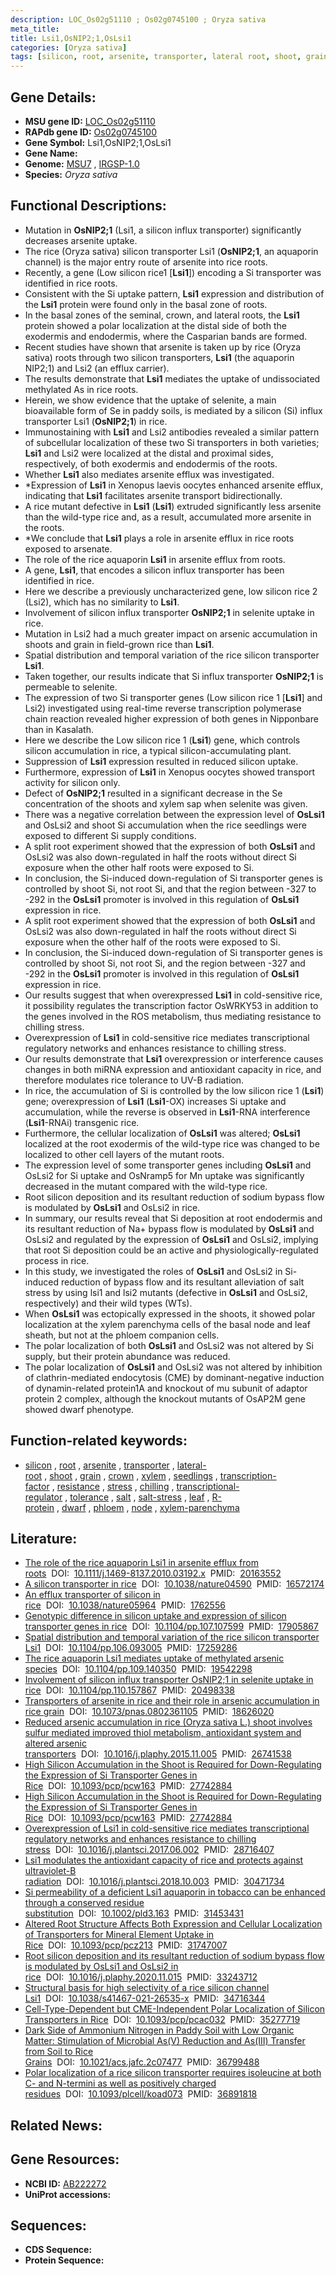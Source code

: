 ```yaml
---
description: LOC_Os02g51110 ; Os02g0745100 ; Oryza sativa
meta_title:
title: Lsi1,OsNIP2;1,OsLsi1
categories: [Oryza sativa]
tags: [silicon, root, arsenite, transporter, lateral root, shoot, grain, crown, xylem, seedlings, transcription factor, resistance, stress, chilling, transcriptional regulator, tolerance, salt, salt stress, leaf, R protein, dwarf, phloem, node, xylem parenchyma]
---
```


## Gene Details:
- **MSU gene ID:** [LOC_Os02g51110](http://rice.uga.edu/cgi-bin/ORF_infopage.cgi?orf=LOC_Os02g51110)  
- **RAPdb gene ID:** [Os02g0745100](https://rapdb.dna.affrc.go.jp/locus/?name=Os02g0745100)  
- **Gene Symbol:** Lsi1,OsNIP2;1,OsLsi1
- **Gene Name:**
- **Genome:**  [MSU7](http://rice.uga.edu/)&nbsp;,&nbsp;[IRGSP-1.0](https://rapdb.dna.affrc.go.jp/download/irgsp1.html)
- **Species:** *Oryza sativa*

## Functional Descriptions:
   - Mutation in **OsNIP2;1** (Lsi1, a silicon influx transporter) significantly decreases arsenite uptake.
   - The rice (Oryza sativa) silicon transporter Lsi1 (**OsNIP2;1**, an aquaporin channel) is the major entry route of arsenite into rice roots.
   - Recently, a gene (Low silicon rice1 [**Lsi1**]) encoding a Si transporter was identified in rice roots.
   - Consistent with the Si uptake pattern, **Lsi1** expression and distribution of the **Lsi1** protein were found only in the basal zone of roots.
   - In the basal zones of the seminal, crown, and lateral roots, the **Lsi1** protein showed a polar localization at the distal side of both the exodermis and endodermis, where the Casparian bands are formed.
   - Recent studies have shown that arsenite is taken up by rice (Oryza sativa) roots through two silicon transporters, **Lsi1** (the aquaporin NIP2;1) and Lsi2 (an efflux carrier).
   - The results demonstrate that **Lsi1** mediates the uptake of undissociated methylated As in rice roots.
   - Herein, we show evidence that the uptake of selenite, a main bioavailable form of Se in paddy soils, is mediated by a silicon (Si) influx transporter Lsi1 (**OsNIP2;1**) in rice.
   - Immunostaining with **Lsi1** and Lsi2 antibodies revealed a similar pattern of subcellular localization of these two Si transporters in both varieties; **Lsi1** and Lsi2 were localized at the distal and proximal sides, respectively, of both exodermis and endodermis of the roots.
   - Whether **Lsi1** also mediates arsenite efflux was investigated.
   - *Expression of **Lsi1** in Xenopus laevis oocytes enhanced arsenite efflux, indicating that **Lsi1** facilitates arsenite transport bidirectionally.
   - A rice mutant defective in **Lsi1** (**Lsi1**) extruded significantly less arsenite than the wild-type rice and, as a result, accumulated more arsenite in the roots.
   - *We conclude that **Lsi1** plays a role in arsenite efflux in rice roots exposed to arsenate.
   - The role of the rice aquaporin **Lsi1** in arsenite efflux from roots.
   - A gene, **Lsi1**, that encodes a silicon influx transporter has been identified in rice.
   - Here we describe a previously uncharacterized gene, low silicon rice 2 (Lsi2), which has no similarity to **Lsi1**.
   - Involvement of silicon influx transporter **OsNIP2;1** in selenite uptake in rice.
   - Mutation in Lsi2 had a much greater impact on arsenic accumulation in shoots and grain in field-grown rice than **Lsi1**.
   - Spatial distribution and temporal variation of the rice silicon transporter **Lsi1**.
   - Taken together, our results indicate that Si influx transporter **OsNIP2;1** is permeable to selenite.
   - The expression of two Si transporter genes (Low silicon rice 1 [**Lsi1**] and Lsi2) investigated using real-time reverse transcription polymerase chain reaction revealed higher expression of both genes in Nipponbare than in Kasalath.
   - Here we describe the Low silicon rice 1 (**Lsi1**) gene, which controls silicon accumulation in rice, a typical silicon-accumulating plant.
   - Suppression of **Lsi1** expression resulted in reduced silicon uptake.
   - Furthermore, expression of **Lsi1** in Xenopus oocytes showed transport activity for silicon only.
   - Defect of **OsNIP2;1** resulted in a significant decrease in the Se concentration of the shoots and xylem sap when selenite was given.
   - There was a negative correlation between the expression level of **OsLsi1** and OsLsi2 and shoot Si accumulation when the rice seedlings were exposed to different Si supply conditions.
   - A split root experiment showed that the expression of both **OsLsi1** and OsLsi2 was also down-regulated in half the roots without direct Si exposure when the other half roots were exposed to Si.
   - In conclusion, the Si-induced down-regulation of Si transporter genes is controlled by shoot Si, not root Si, and that the region between -327 to -292 in the **OsLsi1** promoter is involved in this regulation of **OsLsi1** expression in rice.
   - A split root experiment showed that the expression of both **OsLsi1** and OsLsi2 was also down-regulated in half the roots without direct Si exposure when the other half of the roots were exposed to Si.
   - In conclusion, the Si-induced down-regulation of Si transporter genes is controlled by shoot Si, not root Si, and the region between -327 and -292 in the **OsLsi1** promoter is involved in this regulation of **OsLsi1** expression in rice.
   - Our results suggest that when overexpressed **Lsi1** in cold-sensitive rice, it possibility regulates the transcription factor OsWRKY53 in addition to the genes involved in the ROS metabolism, thus mediating resistance to chilling stress.
   - Overexpression of **Lsi1** in cold-sensitive rice mediates transcriptional regulatory networks and enhances resistance to chilling stress.
   - Our results demonstrate that **Lsi1** overexpression or interference causes changes in both miRNA expression and antioxidant capacity in rice, and therefore modulates rice tolerance to UV-B radiation.
   - In rice, the accumulation of Si is controlled by the low silicon rice 1 (**Lsi1**) gene; overexpression of **Lsi1** (**Lsi1**-OX) increases Si uptake and accumulation, while the reverse is observed in **Lsi1**-RNA interference (**Lsi1**-RNAi) transgenic rice.
   - Furthermore, the cellular localization of **OsLsi1** was altered; **OsLsi1** localized at the root exodermis of the wild-type rice was changed to be localized to other cell layers of the mutant roots.
   - The expression level of some transporter genes including **OsLsi1** and OsLsi2 for Si uptake and OsNramp5 for Mn uptake was significantly decreased in the mutant compared with the wild-type rice.
   - Root silicon deposition and its resultant reduction of sodium bypass flow is modulated by **OsLsi1** and OsLsi2 in rice.
   - In summary, our results reveal that Si deposition at root endodermis and its resultant reduction of Na+ bypass flow is modulated by **OsLsi1** and OsLsi2 and regulated by the expression of **OsLsi1** and OsLsi2, implying that root Si deposition could be an active and physiologically-regulated process in rice.
   - In this study, we investigated the roles of **OsLsi1** and OsLsi2 in Si-induced reduction of bypass flow and its resultant alleviation of salt stress by using lsi1 and lsi2 mutants (defective in **OsLsi1** and OsLsi2, respectively) and their wild types (WTs).
   - When **OsLsi1** was ectopically expressed in the shoots, it showed polar localization at the xylem parenchyma cells of the basal node and leaf sheath, but not at the phloem companion cells.
   - The polar localization of both **OsLsi1** and OsLsi2 was not altered by Si supply, but their protein abundance was reduced.
   - The polar localization of **OsLsi1** and OsLsi2 was not altered by inhibition of clathrin-mediated endocytosis (CME) by dominant-negative induction of dynamin-related protein1A and knockout of mu subunit of adaptor protein 2 complex, although the knockout mutants of OsAP2M gene showed dwarf phenotype.

## Function-related keywords:
   - [silicon](/tags/silicon/)&nbsp;,&nbsp;[root](/tags/root/)&nbsp;,&nbsp;[arsenite](/tags/arsenite/)&nbsp;,&nbsp;[transporter](/tags/transporter/)&nbsp;,&nbsp;[lateral-root](/tags/lateral-root/)&nbsp;,&nbsp;[shoot](/tags/shoot/)&nbsp;,&nbsp;[grain](/tags/grain/)&nbsp;,&nbsp;[crown](/tags/crown/)&nbsp;,&nbsp;[xylem](/tags/xylem/)&nbsp;,&nbsp;[seedlings](/tags/seedlings/)&nbsp;,&nbsp;[transcription-factor](/tags/transcription-factor/)&nbsp;,&nbsp;[resistance](/tags/resistance/)&nbsp;,&nbsp;[stress](/tags/stress/)&nbsp;,&nbsp;[chilling](/tags/chilling/)&nbsp;,&nbsp;[transcriptional-regulator](/tags/transcriptional-regulator/)&nbsp;,&nbsp;[tolerance](/tags/tolerance/)&nbsp;,&nbsp;[salt](/tags/salt/)&nbsp;,&nbsp;[salt-stress](/tags/salt-stress/)&nbsp;,&nbsp;[leaf](/tags/leaf/)&nbsp;,&nbsp;[R-protein](/tags/R-protein/)&nbsp;,&nbsp;[dwarf](/tags/dwarf/)&nbsp;,&nbsp;[phloem](/tags/phloem/)&nbsp;,&nbsp;[node](/tags/node/)&nbsp;,&nbsp;[xylem-parenchyma](/tags/xylem-parenchyma/)

## Literature:
   - [The role of the rice aquaporin Lsi1 in arsenite efflux from roots](https://www.doi.org/10.1111/j.1469-8137.2010.03192.x)&nbsp;&nbsp;DOI:&nbsp;&nbsp;[10.1111/j.1469-8137.2010.03192.x](https://www.doi.org/10.1111/j.1469-8137.2010.03192.x)&nbsp;&nbsp;PMID:&nbsp;&nbsp;[20163552](https://pubmed.ncbi.nlm.nih.gov/20163552/)
   - [A silicon transporter in rice](https://www.doi.org/10.1038/nature04590)&nbsp;&nbsp;DOI:&nbsp;&nbsp;[10.1038/nature04590](https://www.doi.org/10.1038/nature04590)&nbsp;&nbsp;PMID:&nbsp;&nbsp;[16572174](https://pubmed.ncbi.nlm.nih.gov/16572174/)
   - [An efflux transporter of silicon in rice](https://www.doi.org/10.1038/nature05964)&nbsp;&nbsp;DOI:&nbsp;&nbsp;[10.1038/nature05964](https://www.doi.org/10.1038/nature05964)&nbsp;&nbsp;PMID:&nbsp;&nbsp;[1762556](https://pubmed.ncbi.nlm.nih.gov/1762556/)
   - [Genotypic difference in silicon uptake and expression of silicon transporter genes in rice](https://www.doi.org/10.1104/pp.107.107599)&nbsp;&nbsp;DOI:&nbsp;&nbsp;[10.1104/pp.107.107599](https://www.doi.org/10.1104/pp.107.107599)&nbsp;&nbsp;PMID:&nbsp;&nbsp;[17905867](https://pubmed.ncbi.nlm.nih.gov/17905867/)
   - [Spatial distribution and temporal variation of the rice silicon transporter Lsi1](https://www.doi.org/10.1104/pp.106.093005)&nbsp;&nbsp;DOI:&nbsp;&nbsp;[10.1104/pp.106.093005](https://www.doi.org/10.1104/pp.106.093005)&nbsp;&nbsp;PMID:&nbsp;&nbsp;[17259286](https://pubmed.ncbi.nlm.nih.gov/17259286/)
   - [The rice aquaporin Lsi1 mediates uptake of methylated arsenic species](https://www.doi.org/10.1104/pp.109.140350)&nbsp;&nbsp;DOI:&nbsp;&nbsp;[10.1104/pp.109.140350](https://www.doi.org/10.1104/pp.109.140350)&nbsp;&nbsp;PMID:&nbsp;&nbsp;[19542298](https://pubmed.ncbi.nlm.nih.gov/19542298/)
   - [Involvement of silicon influx transporter OsNIP2;1 in selenite uptake in rice](https://www.doi.org/10.1104/pp.110.157867)&nbsp;&nbsp;DOI:&nbsp;&nbsp;[10.1104/pp.110.157867](https://www.doi.org/10.1104/pp.110.157867)&nbsp;&nbsp;PMID:&nbsp;&nbsp;[20498338](https://pubmed.ncbi.nlm.nih.gov/20498338/)
   - [Transporters of arsenite in rice and their role in arsenic accumulation in rice grain](https://www.doi.org/10.1073/pnas.0802361105)&nbsp;&nbsp;DOI:&nbsp;&nbsp;[10.1073/pnas.0802361105](https://www.doi.org/10.1073/pnas.0802361105)&nbsp;&nbsp;PMID:&nbsp;&nbsp;[18626020](https://pubmed.ncbi.nlm.nih.gov/18626020/)
   - [Reduced arsenic accumulation in rice (Oryza sativa L.) shoot involves sulfur mediated improved thiol metabolism, antioxidant system and altered arsenic transporters](https://www.doi.org/10.1016/j.plaphy.2015.11.005)&nbsp;&nbsp;DOI:&nbsp;&nbsp;[10.1016/j.plaphy.2015.11.005](https://www.doi.org/10.1016/j.plaphy.2015.11.005)&nbsp;&nbsp;PMID:&nbsp;&nbsp;[26741538](https://pubmed.ncbi.nlm.nih.gov/26741538/)
   - [High Silicon Accumulation in the Shoot is Required for Down-Regulating the Expression of Si Transporter Genes in Rice](https://www.doi.org/10.1093/pcp/pcw163)&nbsp;&nbsp;DOI:&nbsp;&nbsp;[10.1093/pcp/pcw163](https://www.doi.org/10.1093/pcp/pcw163)&nbsp;&nbsp;PMID:&nbsp;&nbsp;[27742884](https://pubmed.ncbi.nlm.nih.gov/27742884/)
   - [High Silicon Accumulation in the Shoot is Required for Down-Regulating the Expression of Si Transporter Genes in Rice](https://www.doi.org/10.1093/pcp/pcw163)&nbsp;&nbsp;DOI:&nbsp;&nbsp;[10.1093/pcp/pcw163](https://www.doi.org/10.1093/pcp/pcw163)&nbsp;&nbsp;PMID:&nbsp;&nbsp;[27742884](https://pubmed.ncbi.nlm.nih.gov/27742884/)
   - [Overexpression of Lsi1 in cold-sensitive rice mediates transcriptional regulatory networks and enhances resistance to chilling stress](https://www.doi.org/10.1016/j.plantsci.2017.06.002)&nbsp;&nbsp;DOI:&nbsp;&nbsp;[10.1016/j.plantsci.2017.06.002](https://www.doi.org/10.1016/j.plantsci.2017.06.002)&nbsp;&nbsp;PMID:&nbsp;&nbsp;[28716407](https://pubmed.ncbi.nlm.nih.gov/28716407/)
   - [Lsi1 modulates the antioxidant capacity of rice and protects against ultraviolet-B radiation](https://www.doi.org/10.1016/j.plantsci.2018.10.003)&nbsp;&nbsp;DOI:&nbsp;&nbsp;[10.1016/j.plantsci.2018.10.003](https://www.doi.org/10.1016/j.plantsci.2018.10.003)&nbsp;&nbsp;PMID:&nbsp;&nbsp;[30471734](https://pubmed.ncbi.nlm.nih.gov/30471734/)
   - [Si permeability of a deficient Lsi1 aquaporin in tobacco can be enhanced through a conserved residue substitution](https://www.doi.org/10.1002/pld3.163)&nbsp;&nbsp;DOI:&nbsp;&nbsp;[10.1002/pld3.163](https://www.doi.org/10.1002/pld3.163)&nbsp;&nbsp;PMID:&nbsp;&nbsp;[31453431](https://pubmed.ncbi.nlm.nih.gov/31453431/)
   - [Altered Root Structure Affects Both Expression and Cellular Localization of Transporters for Mineral Element Uptake in Rice](https://www.doi.org/10.1093/pcp/pcz213)&nbsp;&nbsp;DOI:&nbsp;&nbsp;[10.1093/pcp/pcz213](https://www.doi.org/10.1093/pcp/pcz213)&nbsp;&nbsp;PMID:&nbsp;&nbsp;[31747007](https://pubmed.ncbi.nlm.nih.gov/31747007/)
   - [Root silicon deposition and its resultant reduction of sodium bypass flow is modulated by OsLsi1 and OsLsi2 in rice](https://www.doi.org/10.1016/j.plaphy.2020.11.015)&nbsp;&nbsp;DOI:&nbsp;&nbsp;[10.1016/j.plaphy.2020.11.015](https://www.doi.org/10.1016/j.plaphy.2020.11.015)&nbsp;&nbsp;PMID:&nbsp;&nbsp;[33243712](https://pubmed.ncbi.nlm.nih.gov/33243712/)
   - [Structural basis for high selectivity of a rice silicon channel Lsi1](https://www.doi.org/10.1038/s41467-021-26535-x)&nbsp;&nbsp;DOI:&nbsp;&nbsp;[10.1038/s41467-021-26535-x](https://www.doi.org/10.1038/s41467-021-26535-x)&nbsp;&nbsp;PMID:&nbsp;&nbsp;[34716344](https://pubmed.ncbi.nlm.nih.gov/34716344/)
   - [Cell-Type-Dependent but CME-Independent Polar Localization of Silicon Transporters in Rice](https://www.doi.org/10.1093/pcp/pcac032)&nbsp;&nbsp;DOI:&nbsp;&nbsp;[10.1093/pcp/pcac032](https://www.doi.org/10.1093/pcp/pcac032)&nbsp;&nbsp;PMID:&nbsp;&nbsp;[35277719](https://pubmed.ncbi.nlm.nih.gov/35277719/)
   - [Dark Side of Ammonium Nitrogen in Paddy Soil with Low Organic Matter: Stimulation of Microbial As(V) Reduction and As(III) Transfer from Soil to Rice Grains](https://www.doi.org/10.1021/acs.jafc.2c07477)&nbsp;&nbsp;DOI:&nbsp;&nbsp;[10.1021/acs.jafc.2c07477](https://www.doi.org/10.1021/acs.jafc.2c07477)&nbsp;&nbsp;PMID:&nbsp;&nbsp;[36799488](https://pubmed.ncbi.nlm.nih.gov/36799488/)
   - [Polar localization of a rice silicon transporter requires isoleucine at both C- and N-termini as well as positively charged residues](https://www.doi.org/10.1093/plcell/koad073)&nbsp;&nbsp;DOI:&nbsp;&nbsp;[10.1093/plcell/koad073](https://www.doi.org/10.1093/plcell/koad073)&nbsp;&nbsp;PMID:&nbsp;&nbsp;[36891818](https://pubmed.ncbi.nlm.nih.gov/36891818/)

## Related News:

## Gene Resources:
- **NCBI ID:**  [AB222272](http://www.ncbi.nlm.nih.gov/nuccore/AB222272)
- **UniProt accessions:** [](https://www.uniprot.org/uniprotkb//entry)

## Sequences:
- **CDS Sequence:**
- **Protein Sequence:**
